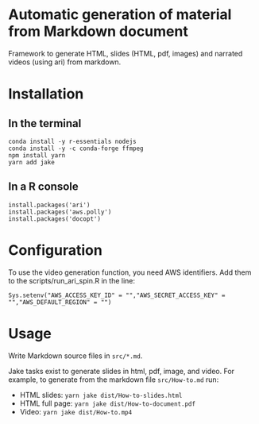 # Automatic generation of material from Markdown document

Framework to generate HTML, slides (HTML, pdf, images) and narrated videos (using ari) from markdown.


# Installation

## In the terminal

```
conda install -y r-essentials nodejs 
conda install -y -c conda-forge ffmpeg
npm install yarn
yarn add jake
```


## In a R console

```
install.packages('ari')
install.packages('aws.polly')
install.packages('docopt')
```

# Configuration

To use the video generation function, you need AWS identifiers.
Add them to the scripts/run\_ari\_spin.R in the line:

```
Sys.setenv("AWS_ACCESS_KEY_ID" = "","AWS_SECRET_ACCESS_KEY" = "","AWS_DEFAULT_REGION" = "")
``` 


# Usage

Write Markdown source files in `src/*.md`.

Jake tasks exist to generate slides in html, pdf, image, and video. For example,
to generate from the markdown file `src/How-to.md` run:

- HTML slides: `yarn jake dist/How-to-slides.html`
- HTML  full page: `yarn jake dist/How-to-document.pdf`
- Video: `yarn jake dist/How-to.mp4`
